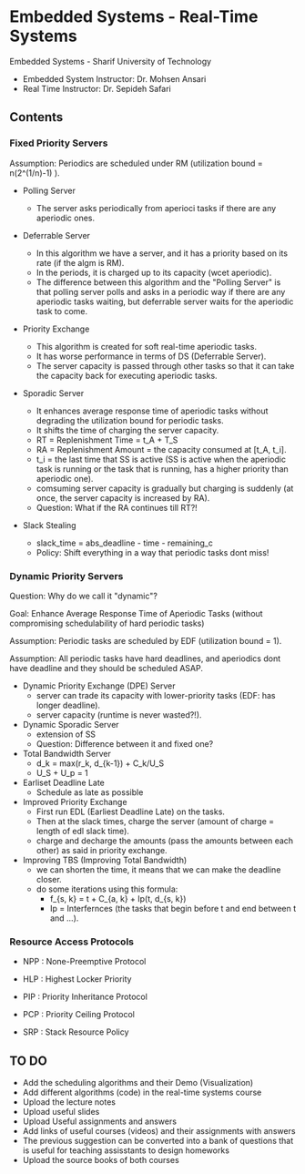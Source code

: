 # Embedded Systems - Real-Time Systems

Embedded Systems - Sharif University of Technology

* Embedded System Instructor: Dr. Mohsen Ansari
* Real Time Instructor: Dr. Sepideh Safari

## Contents
### Fixed Priority Servers
Assumption: Periodics are scheduled under RM (utilization bound = n(2^(1/n)-1) ).

- Polling Server
  - The server asks periodically from aperioci tasks if there are any aperiodic ones.
  
- Deferrable Server
  
  - In this algorithm we have a server, and it has a priority based on its rate (if the algm is RM).
  - In the periods, it is charged up to its capacity (wcet aperiodic).
  - The difference between this algorithm and the "Polling Server" is that polling server polls and asks in a periodic way if there are any aperiodic tasks waiting, but deferrable server waits for the aperiodic task to come.

- Priority Exchange

  - This algorithm is created for soft real-time aperiodic tasks.
  - It has worse performance in terms of DS (Deferrable Server).
  - The server capacity is passed through other tasks so that it can take the capacity back for executing aperiodic tasks.

- Sporadic Server
  - It enhances average response time of aperiodic tasks without degrading the utilization bound for periodic tasks.
  - It shifts the time of charging the server capacity.
  - RT = Replenishment Time = t_A + T_S
  - RA = Replenishment Amount = the capacity consumed at [t_A, t_i].
  - t_i = the last time that SS is active (SS is active when the aperiodic task is running or the task that is running, has a higher priority than aperiodic one).
  - comsuming server capacity is gradually but charging is suddenly (at once, the server capacity is increased by RA).
  - Question: What if the RA continues till RT?!

- Slack Stealing
  - slack_time = abs_deadline - time - remaining_c
  - Policy: Shift everything in a way that periodic tasks dont miss!


### Dynamic Priority Servers
Question: Why do we call it "dynamic"?

Goal: Enhance Average Response Time of Aperiodic Tasks (without compromising schedulability of hard periodic tasks)

Assumption: Periodic tasks are scheduled by EDF (utilization bound = 1).

Assumption: All periodic tasks have hard deadlines, and aperiodics dont have deadline and they should be scheduled ASAP.

- Dynamic Priority Exchange (DPE) Server
  - server can trade its capacity with lower-priority tasks (EDF: has longer deadline).
  - server capacity (runtime is never wasted?!).
- Dynamic Sporadic Server
  - extension of SS
  - Question: Difference between it and fixed one?
- Total Bandwidth Server
  - d_k = max(r_k, d_{k-1}) + C_k/U_S
  - U_S + U_p = 1
- Earliset Deadline Late
  - Schedule as late as possible
- Improved Priority Exchange
  -  First run EDL (Earliest Deadline Late) on the tasks.
  -  Then at the slack times, charge the server (amount of charge = length of edl slack time).
  -  charge and decharge the amounts (pass the amounts between each other) as said in priority exchange.
- Improving TBS (Improving Total Bandwidth)
  - we can shorten the time, it means that we can make the deadline closer.
  - do some iterations using this formula:
    - f_{s, k} = t + C_{a, k} + Ip(t, d_{s, k})
    - Ip = Interfernces (the tasks that begin before t and end between t and ...).

### Resource Access Protocols
- NPP : None-Preemptive Protocol

- HLP : Highest Locker Priority

- PIP : Priority Inheritance Protocol

- PCP : Priority Ceiling Protocol

- SRP : Stack Resource Policy

## TO DO
- Add the scheduling algorithms and their Demo (Visualization)
- Add different algorithms (code) in the real-time systems course
- Upload the lecture notes
- Upload useful slides
- Upload Useful assignments and answers
- Add links of useful courses (videos) and their assignments with answers
- The previous suggestion can be converted into a bank of questions that is useful for teaching assisstants to design homeworks
- Upload the source books of both courses
